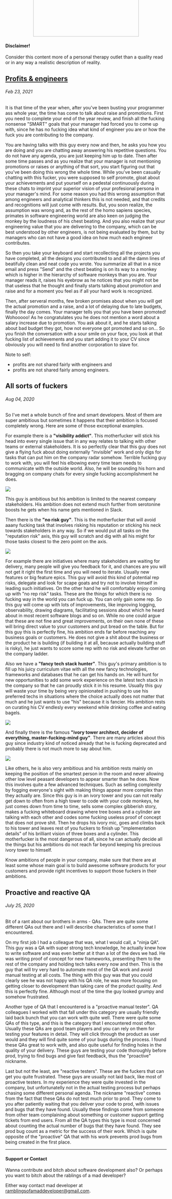 <script async src="https://www.googletagmanager.com/gtag/js?id=G-KHJXLNRRT3"></script>
<script>
  window.dataLayer = window.dataLayer || [];
  function gtag(){dataLayer.push(arguments);}
  gtag('js', new Date());

  gtag('config', 'G-KHJXLNRRT3');
</script>

<img
	src="mad_developer.png"
	width="330"
	height="190"
	style="margin-top: -10em; display: block; margin-left :auto; margin-right: auto; box-shadow: none;"/>

#### Disclaimer!
Consider this content more of a personal therapy outlet than a quality read or in any way a realistic description of
reality.

## [Profits & engineers](profits-and-engineers)
###### Feb 23, 2021

It is that time of the year when, after you've been busting your programmer ass whole year, the time has come to talk about raise and promotions. First you need to complete your end of the year review, and finish all the fucking nonsense "SMART" goals that your manager had forced you to come up with, since he has no fucking idea what kind of engineer you are or how the fuck you are contributing to the company.

You are having talks with this guy every now and then, he asks you how you are doing and you are chatting away answering his repetitive questions. You do not have any agenda, you are just keeping him up to date. Then after some time passes and as you realize that your manager is not mentioning promotions or raises or anything of that sort, you start figuring out that you've been doing this wrong the whole time. While you've been casually chatting with this fucker, you were supposed to self promote, gloat about your achievements and put yourself on a pedestal continuously during these chats to imprint your superior vision of your profesional persona in your manager's mind. For some reason you had this wrong assumption that among engineers and analytical thinkers this is not needed, and that credits and recognitions will just come with results. But, you soon realize, the assumption was wrong and, as the rest of the homo sapiens species, primates in software engineering world are also keen on judging the monkey by the loudness of his chest beating. And you also realize that your engineering value that you are delivering to the company, which can be best understood by other engineers, is not being evaluated by them, but by managers who can not have a good idea on how much each engineer contributes.

So then you take your keyboard and start recollecting all the projects you have completed, all the designs you contributed to and all the damn lines of beatifully clean and neat code you wrote. You summarize all that in a nice email and press "Send" and the chest beating is on its way to a monkey which is higher in the hierarchy of software monkeys than you are. Your manager reads it, raises his eyebrow as he notices that you might not be that useless that he thought and finally starts talking about promotion and raise and for a moment you feel as if all your hard work is recognized.

Then, after serveral months, few broken promises about when you will get the actual promotion and a raise, and a lot of delaying due to late budgets, finally the day comes. Your manager tells you that you have been promoted! Wohooooo!
As he congratulates you he does not mention a word about a salary increase due to promotion.
You ask about it, and he starts talking about bad budget they got, how not everyone got promoted and so on...
So you finish the conversation with a sour smile on your face, you look at that fucking list of achievements and you start adding it to your CV since obviously you will need to find another corporation to slave for.

Note to self:
 * profits are not shared fairly with engineers and
 * profits are not shared fairly among engineers.


## All sorts of fuckers
###### Aug 04, 2020

So I've met a whole bunch of fine and smart developers.
Most of them are super ambitious but sometimes it happens that their ambition is focused completely wrong.
Here are some of those exceptional examples.

For example there is a **"visibility addict"**.
This motherfucker will stick his head into every single issue that in any way relates to talking with other teams or external stakeholders. It is so perfectly clear that this guy does not give a flying fuck about doing externally "invisible" work and only digs for tasks that can put him on the company radar somehow.
Terrible fucking guy to work with, you will feel his elbowing every time team needs to communicate with the outside world. Also, he will be sounding his horn and bragging on company chats for every single fucking accomplishment he does.

<img
	src="visibility_addict.svg"
	style="display: block; margin-left :auto; margin-right: auto; box-shadow: none;"/>

This guy is ambitious but his ambition is limited to the nearest company stakeholders. His ambition does not extend much further from serotonine boosts he gets when his name gets mentioned in Slack.

Then there is the **"no risk guy"**.
This is the motherfucker that will avoid aaany fucking task that involves risking his reputation or sticking his neck towards stakeholders in any way. So if we would put all tasks on the "reputation risk" axis, this guy will scratch and dig with all his might for those tasks closest to the zero point on the axis.

<img
	src="no_risk_fucker.svg"
	style="display: block; margin-left :auto; margin-right: auto; box-shadow: none;"/>

For example there are initiatives where many stakeholders are waiting for delivery, many people will give you feedback for it, and chances are you will not get it right the first time and you will need to iterate. Usually new features or big feature epics. This guy will avoid this kind of potential rep risks, delegate and look for scape goats and try not to involve himself in leading such initiatives. On the other hand he will comfortably enjoy coming up with "no rep risk" tasks. These are the things for which there is no fucking way in the world you can fuck up. You can only gain some rep. So this guy will come up with lots of improvements, like improving logging, observability, drawing diagrams, facilitating sessions about which he heard about in most recent software blogs and so on. While no one could argue that these are not fine and great improvements, on their own none of these will bring direct value to your customers and put bread on the table. But for this guy this is perfectly fine, his ambition ends far before reaching any business goals or customers. He does not give a shit about the business or the product he is building (if building it at all, because actually building stuff is risky), he just wants to score some rep with no risk and elevate further on the company ladder.

Also we have a **"fancy tech stack hunter"**.
This guy's primary ambition is to fill up his juicy curriculum vitae with all the new fancy technologies, frameworks and databases that he can get his hands on.
He will hunt for new opportunities to add some work experience on the latest tech stack in the company so that he can proudly stick it in his resume. Usually this guy will waste your time by being very opinionated in pushing to use his preferred techs in situations where the choice actually does not matter that much and he just wants to use "his" because it is fancier. His ambition rests on curating his CV endlesly every weekend while drinking coffee and eating bagels.

<img
	src="cv_curator.svg"
	style="display: block; margin-left :auto; margin-right: auto; box-shadow: none;"/>

And finally there is the famous **"ivory tower architect, decider of everything, master-fucking-mind guy"**.
There are many articles about this guy since industry kind of noticed already that he is fucking deprecated and probably there is not much more to say about him.

<img
	src="ivory_tower.svg"
	style="display: block; margin-left :auto; margin-right: auto; box-shadow: none;"/>

Like others, he is also very ambitious and his ambition rests mainly on keeping the position of the smartest person in the room and never allowing other low level peasant developers to appear smarter than he does. Now this involves quite a few advanced techniques. Such as selling complexity by fogging everyone's sight with making things appear more complex than they actually are. Since this guy is in an ivory tower and you can not really get down to often from a high tower to code with your code monkeys, he just comes down from time to time, sells some complex gibberish story, makes a fucking whiteboard drawing where tree boxes and a cylinder are talking with each other and codes some fucking useless proof of concept that does not prove shit. Then he drops his ivory mic, goes and climbs back to his tower and leaves rest of you fuckers to finish up "implementation details" of his brilliant vision of three boxes and a cylinder. This motherfucker is the most dangerous of all, since he can actually decide all the things but his ambitions do not reach far beyond keeping his precious ivory tower to himself.

Know ambitions of people in your company, make sure that there are at least some whose main goal is to build awesome software products for your customers and provide right incentives to support those fuckers in their ambitions.

## Proactive and reactive QA
###### July 25, 2020

Bit of a rant about our brothers in arms - QAs. 
There are quite some different QAs out there and I will describe characteristics of some that I encountered.

On my first job I had a colleague that was, what I would call, a "ninja QA". This guy was a QA with super strong tech knowledge, he actually knew how to write software and was even better at it than a lot of the devs we had.
He was writing proof of concept for new frameworks, presenting them to the rest of the company and holding tech talks every now and then. This is the guy that will try very hard to automate most of the QA work and avoid manual testing at all costs. The thing with this guy was that you could clearly see he was not happy with his QA role, he was more focusing on getting closer to development than taking care of the product quality. And this is perfectly fine. Although most of the time the guy looked grumpy and somehow frustrated.

Another type of QA that I encountered is a "proactive manual tester". QA colleagues I worked with that fall under this category are usually friendly laid back bunch that you can work with quite well. There were quite some QAs of this type, and this is the category that I encountered most often. Usually these QAs are good team players and you can rely on them for testing your features in detail. They will click through the product as user would and they will find quite some of your bugs during the process. I found these QAs great to work with, and also quite useful for finding holes in the quality of your delivery. These guys are testing your code thoroughly before prod, trying to find bugs and give fast feedback, thus the "proactive" nickname.

Last but not the least, are "reactive testers". These are the fuckers that can get you quite frustrated. These guys are usually not laid back, like most of proactive testers. In my experience they were quite invested in the company, but unfortunatelly not in the actual testing process but perhaps chasing some different personal agenda. The nickname "reactive" comes from the fact that these QAs do not test much prior to prod. They come to you after patiently waiting that you deliver your code to prod, with issues and bugs that they have found. Usually these findings come from someone from other team complaining about something or customer support getting tickets from end users. From all the QA types this type is most concerned about counting the actual number of bugs that they have found. They see prod bug count as a metric for the success of their work. Which is quite opposite of the "proactive" QA that with his work prevents prod bugs from being created in the first place.

---

#### Support or Contact

Wanna contribute and bitch about software development also? Or perhaps you want to bitch about the rablings of a mad developer?

Either way contact mad developer at <a href="mailto:ramblingsofamaddeveloper@gmail.com">ramblingsofamaddeveloper@gmail.com</a>.
